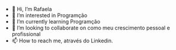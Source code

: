 - 👋 Hi, I’m  Rafaela
- 👀 I’m interested in Programção
- 🌱 I’m currently learning  Programção 
- 💞️ I’m looking to collaborate on  como meu crescimento pessoal e profissional
- 📫 How to reach me, através do Linkedin.

<!---
29182021/29182021 is a ✨ special ✨ repository because its `README.md` (this file) appears on your GitHub profile.
You can click the Preview link to take a look at your changes.
--->

